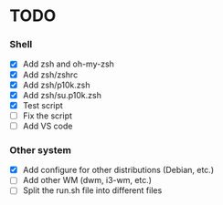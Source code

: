 # TODO

### Shell
- [X] Add zsh and oh-my-zsh
- [X] Add zsh/zshrc
- [X] Add zsh/p10k.zsh
- [X] Add zsh/su.p10k.zsh
- [X] Test script
- [ ] Fix the script
- [ ] Add VS code

### Other system
- [X] Add configure for other distributions (Debian, etc.)
- [ ] Add other WM (dwm, i3-wm, etc.)
- [ ] Split the run.sh file into different files
